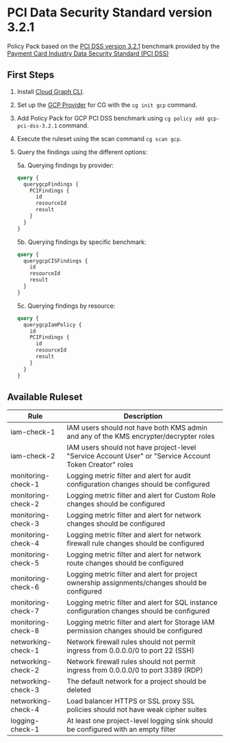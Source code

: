 # PCI Data Security Standard version 3.2.1

Policy Pack based on the [PCI DSS version 3.2.1](https://www.pcisecuritystandards.org/documents/PCI_DSS-QRG-v3_2_1.pdf) benchmark provided by the [Payment Card Industry Data Security Standard (PCI DSS)](https://www.pcisecuritystandards.org/)

## First Steps

1. Install [Cloud Graph CLI](https://docs.cloudgraph.dev/quick-start).
2. Set up the [GCP Provider](https://www.npmjs.com/package/@cloudgraph/cg-provider-gcp) for CG with the `cg init gcp` command.
3. Add Policy Pack for GCP PCI DSS benchmark using `cg policy add gcp-pci-dss-3.2.1` command.
4. Execute the ruleset using the scan command `cg scan gcp`.
5. Query the findings using the different options:

   5a. Querying findings by provider:

   ```graphql
   query {
     querygcpFindings {
       PCIFindings {
         id
         resourceId
         result
       }
     }
   }
   ```

   5b. Querying findings by specific benchmark:

   ```graphql
   query {
     querygcpCISFindings {
       id
       resourceId
       result
     }
   }
   ```

   5c. Querying findings by resource:

   ```graphql
   query {
     querygcpIamPolicy {
       id
       PCIFindings {
         id
         resourceId
         result
       }
     }
   }
   ```

## Available Ruleset

| Rule               | Description                                                                                                                   |
| ------------------ | ----------------------------------------------------------------------------------------------------------------------------- |
| iam-check-1        | IAM users should not have both KMS admin and any of the KMS encrypter/decrypter roles                                         |
| iam-check-2        | IAM users should not have project-level "Service Account User" or "Service Account Token Creator" roles                       |
| monitoring-check-1 | Logging metric filter and alert for audit configuration changes should be configured                                          |
| monitoring-check-2 | Logging metric filter and alert for Custom Role changes should be configured                                                  |
| monitoring-check-3 | Logging metric filter and alert for network changes should be configured                                                      |
| monitoring-check-4 | Logging metric filter and alert for network firewall rule changes should be configured                                        |
| monitoring-check-5 | Logging metric filter and alert for network route changes should be configured                                                |
| monitoring-check-6 | Logging metric filter and alert for project ownership assignments/changes should be configured                                |
| monitoring-check-7 | Logging metric filter and alert for SQL instance configuration changes should be configured                                   |
| monitoring-check-8 | Logging metric filter and alert for Storage IAM permission changes should be configured                                       |
| networking-check-1 | Network firewall rules should not permit ingress from 0.0.0.0/0 to port 22 (SSH)                                              |
| networking-check-2 | Network firewall rules should not permit ingress from 0.0.0.0/0 to port 3389 (RDP)                                            |
| networking-check-3 | The default network for a project should be deleted                                                                           |
| networking-check-4 | Load balancer HTTPS or SSL proxy SSL policies should not have weak cipher suites                                              |
| logging-check-1    | At least one project-level logging sink should be configured with an empty filter                                             |
